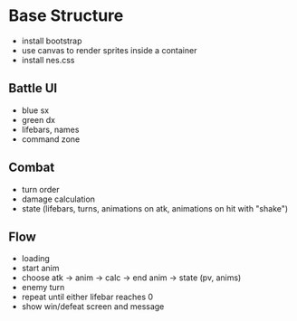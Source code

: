 # Base Structure

- install bootstrap
- use canvas to render sprites inside a container
- install nes.css

## Battle UI

- blue sx
- green dx
- lifebars, names
- command zone

## Combat

- turn order
- damage calculation
- state (lifebars, turns, animations on atk, animations on hit with "shake")

## Flow

- loading
- start anim
- choose atk -> anim -> calc -> end anim -> state (pv, anims)
- enemy turn
- repeat until either lifebar reaches 0
- show win/defeat screen and message

